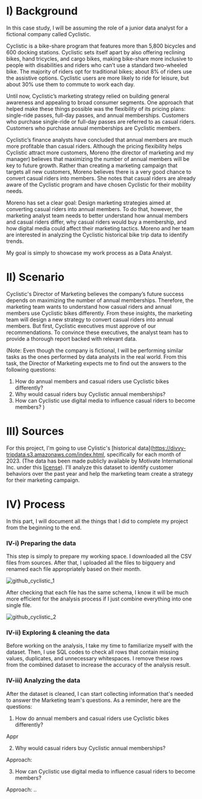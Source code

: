 # I) Background

In this case study, I will be assuming the role of a junior data analyst for a fictional company called Cyclistic. 

Cyclistic is a bike-share program that features more than 5,800 bicycles and 600 docking stations. Cyclistic sets itself apart by also offering reclining bikes, hand tricycles, and cargo bikes, making bike-share more inclusive to people with disabilities and riders who can’t use a standard two-wheeled bike. The majority of riders opt for traditional bikes; about 8% of riders use the assistive options. Cyclistic users are more likely to ride for leisure, but about 30% use them to commute to work each day.

Until now, Cyclistic’s marketing strategy relied on building general awareness and appealing to broad consumer segments. One approach that helped make these things possible was the flexibility of its pricing plans: single-ride passes, full-day passes, and annual memberships. Customers who purchase single-ride or full-day passes are referred to as casual riders. Customers who purchase annual memberships are Cyclistic members.

Cyclistic’s finance analysts have concluded that annual members are much more profitable than casual riders. Although the pricing flexibility helps Cyclistic attract more customers, Moreno (the director of marketing and my manager) believes that maximizing the number of annual members will be key to future growth. Rather than creating a marketing campaign that targets all new customers, Moreno believes there is a very good chance to convert casual riders into members. She notes that casual riders are already aware of the Cyclistic program and have chosen Cyclistic for their mobility needs.

Moreno has set a clear goal: Design marketing strategies aimed at converting casual riders into annual members. To do that, however, the marketing analyst team needs to better understand how annual members and casual riders differ, why casual riders would buy a membership, and how digital media could affect their marketing tactics. Moreno and her team are interested in analyzing the Cyclistic historical bike trip data to identify trends.

My goal is simply to showcase my work process as a Data Analyst. 

# II) Scenario 

Cyclistic's Director of Marketing believes the company’s future success depends on maximizing the number of annual memberships. Therefore, the marketing team wants to understand how casual riders and annual members use Cyclistic bikes differently. From these insights, the marketing team will design a new strategy to convert casual riders into annual members. But first, Cyclistic executives must approve of our recommendations. To convince these executives, the analyst team has to provide a thorough report backed with relevant data.

(Note: Even though the company is fictional, I will be performing similar tasks as the ones performed by data analysts in the real world. From this task, the Director of Marketing expects me to find out the answers to the following  questions:

1. How do annual members and casual riders use Cyclistic bikes differently?
2. Why would casual riders buy Cyclistic annual memberships?
3. How can Cyclistic use digital media to influence casual riders to become members? )

# III) Sources

For this project, I'm going to use Cylistic's [historical data](https://divvy-tripdata.s3.amazonaws.com/index.html, specifically for each month of 2023. (The data has been made publicly available by Motivate International Inc. under this [license](https://www.divvybikes.com/data-license-agreement)). I'll analyze this dataset to identify customer behaviors over the past year and help the marketing team create a strategy for their marketing campaign.

# IV) Process

In this part, I will document all the things that I did to complete my project from the beginning to the end.

### IV-i) Preparing the data

This step is simply to prepare my working space. I downloaded all the CSV files from sources. After that, I uploaded all the files to bigquery and renamed each file appropriately based on their month. 

![github_cyclistic_1](https://github.com/EndhaC/cyclistic_case_study/assets/121072673/62a405be-e521-4be8-9364-89b4947ae3c5)

After checking that each file has the same schema, I know it will be much more efficient for the analysis process if I just combine everything into one single file.

![github_cyclistic_2](https://github.com/EndhaC/cyclistic_case_study/assets/121072673/01adc997-0b95-4d15-9ed5-6096324c7266)

### IV-ii) Exploring & cleaning the data

Before working on the analysis, I take my time to  familiarize myself with the dataset. Then,  I use SQL codes to check all rows that contain missing values, duplicates, and  unnecessary whitespaces. I remove these rows from the combined dataset to increase the accuracy of the analysis result.

### IV-iii) Analyzing the data

After the dataset is cleaned, I can start collecting information that's needed to answer the Marketing team's questions. As a reminder, here are the questions:

1. How do annual members and casual riders use Cyclistic bikes differently?

Appr

2. Why would casual riders buy Cyclistic annual memberships?

Approach:

3. How can Cyclistic use digital media to influence casual riders to become members? 

Approach:
..





